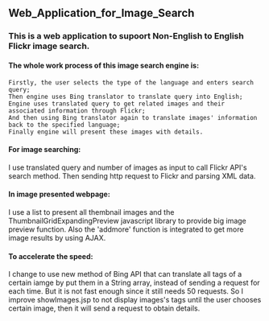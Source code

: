 ## Web_Application_for_Image_Search

### This is a web application to supoort Non-English to English Flickr image search.

#### The whole work process of this image search engine is: 
	Firstly, the user selects the type of the language and enters search query; 
	Then engine uses Bing translator to translate query into English; 
	Engine uses translated query to get related images and their associated information through Flickr; 
	And then using Bing translator again to translate images' information back to the specified language; 
	Finally engine will present these images with details.

#### For image searching:
I use translated query and number of images as input to call Flickr API's search method. Then sending http request to Flickr and parsing XML data.

#### In image presented webpage:
I use a list to present all thembnail images and the ThumbnailGridExpandingPreview javascript library to provide big image preview function. Also the 'addmore' function is integrated to get more image results by using AJAX.

#### To accelerate the speed:
I change to use new method of Bing API that can translate all tags of a certain iamge by put them in a String array, instead of sending a request for each time. But it is not fast enough since it still needs 50 requests. So I improve showImages.jsp to not display images's tags until the user chooses certain image, then it will send a request to obtain details.
